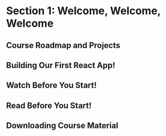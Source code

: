 # Section 1: Welcome, Welcome, Welcome

## Course Roadmap and Projects

## Building Our First React App!

## Watch Before You Start!

## Read Before You Start!

## Downloading Course Material
